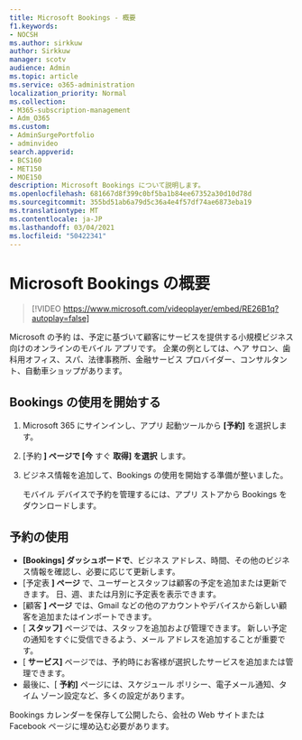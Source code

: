 ```yaml
---
title: Microsoft Bookings - 概要
f1.keywords:
- NOCSH
ms.author: sirkkuw
author: Sirkkuw
manager: scotv
audience: Admin
ms.topic: article
ms.service: o365-administration
localization_priority: Normal
ms.collection:
- M365-subscription-management
- Adm_O365
ms.custom:
- AdminSurgePortfolio
- adminvideo
search.appverid:
- BCS160
- MET150
- MOE150
description: Microsoft Bookings について説明します。
ms.openlocfilehash: 681667d8f399c0bf5ba1b84ee67352a30d10d78d
ms.sourcegitcommit: 355bd51ab6a79d5c36a4e4f57df74ae6873eba19
ms.translationtype: MT
ms.contentlocale: ja-JP
ms.lasthandoff: 03/04/2021
ms.locfileid: "50422341"
---
```

# <a name="overview-of-microsoft-bookings"></a>Microsoft Bookings の概要

> [!VIDEO https://www.microsoft.com/videoplayer/embed/RE26B1q?autoplay=false]

Microsoft の予約 は、予定に基づいて顧客にサービスを提供する小規模ビジネス向けのオンラインのモバイル アプリです。 企業の例としては、ヘア サロン、歯科用オフィス、スパ、法律事務所、金融サービス プロバイダー、コンサルタント、自動車ショップがあります。

## <a name="get-started-with-bookings"></a>Bookings の使用を開始する

1. Microsoft 365 にサインインし、アプリ 起動ツールから **[予約]** を選択します。
1. [予約 **] ページで [今** すぐ **取得] を選択** します。
1. ビジネス情報を追加して、Bookings の使用を開始する準備が整いました。

    モバイル デバイスで予約を管理するには、アプリ ストアから Bookings をダウンロードします。

## <a name="use-bookings"></a>予約の使用

- **[Bookings] ダッシュボードで**、ビジネス アドレス、時間、その他のビジネス情報を確認し、必要に応じて更新します。
- [予定表 **] ページ** で、ユーザーとスタッフは顧客の予定を追加または更新できます。 日、週、または月別に予定表を表示できます。
- [顧客 **] ページ** では、Gmail などの他のアカウントやデバイスから新しい顧客を追加またはインポートできます。
- [ **スタッフ]** ページでは、スタッフを追加および管理できます。 新しい予定の通知をすぐに受信できるよう、メール アドレスを追加することが重要です。
- [ **サービス]** ページでは、予約時にお客様が選択したサービスを追加または管理できます。
- 最後に、[ **予約]** ページには、スケジュール ポリシー、電子メール通知、タイム ゾーン設定など、多くの設定があります。

Bookings カレンダーを保存して公開したら、会社の Web サイトまたは Facebook ページに埋め込む必要があります。
